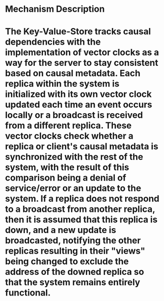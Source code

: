 # Mechanism Description
# The Key-Value-Store tracks causal dependencies with the implementation of vector clocks as a way for the server to stay consistent based on causal metadata. Each replica within the system is initialized with its own vector clock updated each time an event occurs locally or a broadcast is received from a different replica. These vector clocks check whether a replica or client's causal metadata is synchronized with the rest of the system, with the result of this comparison being a denial of service/error or an update to the system. If a replica does not respond to a broadcast from another replica, then it is assumed that this replica is down, and a new update is broadcasted, notifying the other replicas resulting in their "views" being changed to exclude the address of the downed replica so that the system remains entirely functional. 
